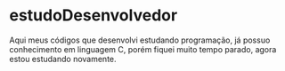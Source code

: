 # estudoDesenvolvedor
Aqui meus códigos que desenvolvi estudando programação, já possuo conhecimento em linguagem C, porém fiquei muito tempo parado, agora estou estudando novamente.
